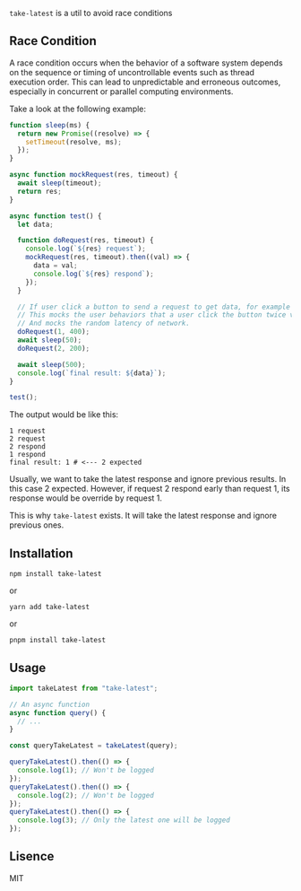 `take-latest` is a util to avoid race conditions

## Race Condition

A race condition occurs when the behavior of a software system depends on the sequence or timing of uncontrollable events such as thread execution order. This can lead to unpredictable and erroneous outcomes, especially in concurrent or parallel computing environments.

Take a look at the following example:

```javascript
function sleep(ms) {
  return new Promise((resolve) => {
    setTimeout(resolve, ms);
  });
}

async function mockRequest(res, timeout) {
  await sleep(timeout);
  return res;
}

async function test() {
  let data;

  function doRequest(res, timeout) {
    console.log(`${res} request`);
    mockRequest(res, timeout).then((val) => {
      data = val;
      console.log(`${res} respond`);
    });
  }

  // If user click a button to send a request to get data, for example Paginations.
  // This mocks the user behaviors that a user click the button twice very quickly.
  // And mocks the random latency of network.
  doRequest(1, 400);
  await sleep(50);
  doRequest(2, 200);

  await sleep(500);
  console.log(`final result: ${data}`);
}

test();
```

The output would be like this:

```shell
1 request
2 request
2 respond
1 respond
final result: 1 # <--- 2 expected
```

Usually, we want to take the latest response and ignore previous results. In this case 2 expected.
However, if request 2 respond early than request 1, its response would be override by request 1.

This is why `take-latest` exists. It will take the latest response and ignore previous ones.

## Installation

`npm install take-latest`

or

`yarn add take-latest`

or

`pnpm install take-latest`

## Usage

```javascript
import takeLatest from "take-latest";

// An async function
async function query() {
  // ...
}

const queryTakeLatest = takeLatest(query);

queryTakeLatest().then(() => {
  console.log(1); // Won't be logged
});
queryTakeLatest().then(() => {
  console.log(2); // Won't be logged
});
queryTakeLatest().then(() => {
  console.log(3); // Only the latest one will be logged
});
```

## Lisence

MIT
